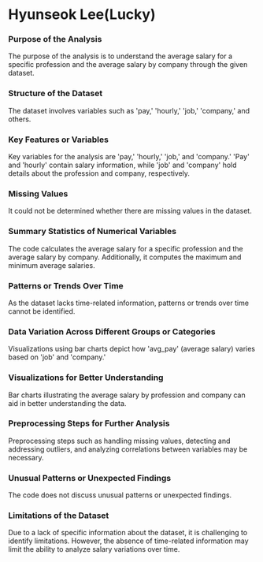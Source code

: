 # Hyunseok Lee(Lucky)
### Purpose of the Analysis
The purpose of the analysis is to understand the average salary for a specific profession and the average salary by company through the given dataset.

### Structure of the Dataset
The dataset involves variables such as 'pay,' 'hourly,' 'job,' 'company,' and others.

### Key Features or Variables
Key variables for the analysis are 'pay,' 'hourly,' 'job,' and 'company.' 'Pay' and 'hourly' contain salary information, while 'job' and 'company' hold details about the profession and company, respectively.

### Missing Values
It could not be determined whether there are missing values in the dataset.

### Summary Statistics of Numerical Variables
The code calculates the average salary for a specific profession and the average salary by company. Additionally, it computes the maximum and minimum average salaries.

### Patterns or Trends Over Time
As the dataset lacks time-related information, patterns or trends over time cannot be identified.

### Data Variation Across Different Groups or Categories
Visualizations using bar charts depict how 'avg_pay' (average salary) varies based on 'job' and 'company.'

### Visualizations for Better Understanding
Bar charts illustrating the average salary by profession and company can aid in better understanding the data.

### Preprocessing Steps for Further Analysis
Preprocessing steps such as handling missing values, detecting and addressing outliers, and analyzing correlations between variables may be necessary.

### Unusual Patterns or Unexpected Findings
The code does not discuss unusual patterns or unexpected findings.

### Limitations of the Dataset
Due to a lack of specific information about the dataset, it is challenging to identify limitations. However, the absence of time-related information may limit the ability to analyze salary variations over time.
